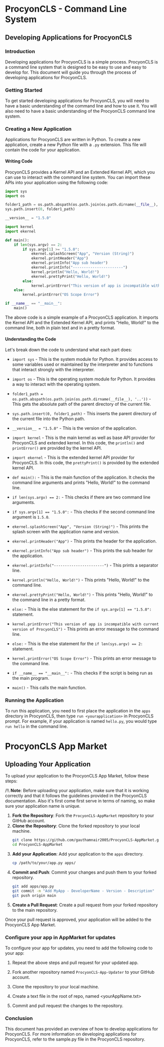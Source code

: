 # ProcyonCLS - Command Line System

## Developing Applications for ProcyonCLS

### Introduction

Developing applications for ProcyonCLS is a simple process. ProcyonCLS is a command line system that is designed to be easy to use and easy to develop for. This document will guide you through the process of developing applications for ProcyonCLS.

### Getting Started

To get started developing applications for ProcyonCLS, you will need to have a basic understanding of the command line and how to use it. You will also need to have a basic understanding of the ProcyonCLS command line system.

### Creating a New Application

Applications for ProcyonCLS are written in Python. To create a new application, create a new Python file with a `.py` extension. This file will contain the code for your application.

#### Writing Code

ProcyonCLS provides a Kernel API and an Extended Kernel API, which you can use to interact with the command line system. You can import these APIs into your application using the following code:

```python
import sys
import os

folder1_path = os.path.abspath(os.path.join(os.path.dirname(__file__), '..'))
sys.path.insert(0, folder1_path)

__version__ = "1.5.0"

import kernel
import ekernel

def main():
    if len(sys.argv) == 2:
        if sys.argv[1] >= "1.5.0":
            ekernel.splashScreen("App", "Version (String)")
            ekernel.printHeader("App")
            ekernel.printInfo("App sub header")
            ekernel.printInfo("-----------------------")
            kernel.println("Hello, World!")
            ekernel.prettyPrint("Hello, World!")
        else:
            kernel.printError("This version of app is incompatible with current version of ProcyonCLS")
    else:
        kernel.printError("OS Scope Error")

if __name__ == "__main__":
    main()
```

The above code is a simple example of a ProcyonCLS application. It imports the Kernel API and the Extended Kernel API, and prints "Hello, World!" to the command line, both in plain text and in a pretty format.

#### Understanding the Code

Let's break down the code to understand what each part does:

* `import sys` - This is the system module for Python. It provides access to some variables used or maintained by the interpreter and to functions that interact strongly with the interpreter.

* `import os` - This is the operating system module for Python. It provides a way to interact with the operating system.

* `folder1_path = os.path.abspath(os.path.join(os.path.dirname(__file__), '..'))` - This gets the absolute path of the parent directory of the current file.

* `sys.path.insert(0, folder1_path)` - This inserts the parent directory of the current file into the Python path.

* `__version__ = "1.5.0"` - This is the version of the application.

* `import kernel` - This is the main kernel as well as base API provider for ProcyonCLS and extended kernel. In this code, the `println()` and `printError()` are provided by the kernel API.

* `import ekernel` - This is the extended kernel API provider for ProcyonCLS. In this code, the `prettyPrint()` is provided by the extended kernel API.

* `def main():` - This is the main function of the application. It checks the command line arguments and prints "Hello, World!" to the command line.

* `if len(sys.argv) == 2:` - This checks if there are two command line arguments.

* `if sys.argv[1] == "1.5.0":` - This checks if the second command line argument is `1.5.0`.

* `ekernel.splashScreen("App", "Version (String)")` - This prints the splash screen with the application name and version.

* `ekernel.printHeader("App")` - This prints the header for the application.

* `ekernel.printInfo("App sub header")` - This prints the sub header for the application.

* `ekernel.printInfo("-----------------------")` - This prints a separator line.

* `kernel.println("Hello, World!")` - This prints "Hello, World!" to the command line.

* `ekernel.prettyPrint("Hello, World!")` - This prints "Hello, World!" to the command line in a pretty format.

* `else:` - This is the else statement for the `if sys.argv[1] == "1.5.0":` statement.

* `kernel.printError("This version of app is incompatible with current version of ProcyonCLS")` - This prints an error message to the command line.

* `else:` - This is the else statement for the `if len(sys.argv) == 2:` statement.

* `kernel.printError("OS Scope Error")` - This prints an error message to the command line.

* `if __name__ == "__main__":` - This checks if the script is being run as the main program.

* `main()` - This calls the main function.

### Running the Application

To run this application, you need to first place the application in the `apps` directory in ProcyonCLS, then type `run <yourapplication>` in ProcyonCLS prompt. For example, if your application is named `hello.py`, you would type `run hello` in the command line.

# ProcyonCLS App Market

## Uploading Your Application

To upload your application to the ProcyonCLS App Market, follow these steps:

/!\ **Note**: Before uploading your application, make sure that it is working correctly and that it follows the guidelines provided in the ProcyonCLS documentation. Also it's first come first serve in terms of naming, so make sure your application name is unique.

1. **Fork the Repository**: Fork the `ProcyonCLS-AppMarket` repository to your GitHub account.
2. **Clone the Repository**: Clone the forked repository to your local machine.
   ```sh
   git clone https://github.com/gauthamnair2005/ProcyonCLS-AppMarket.git
   cd ProcyonCLS-AppMarket
   ```
3. **Add your Application**: Add your application to the `apps` directory.
    ```sh
    cp /path/to/your/app.py apps/
    ```
4. **Commit and Push**: Commit your changes and push them to your forked repository.
    ```sh
    git add apps/app.py
    git commit -m "Add MyApp - DeveloperName - Version - Description"
    git push origin main
    ```
5. **Create a Pull Request**: Create a pull request from your forked repository to the main repository.

Once your pull request is approved, your application will be added to the ProcyonCLS App Market.

### Configure your app in AppMarket for updates

To configure your app for updates, you need to add the following code to your app:

1. Repeat the above steps and pull request for your updated app.

2. Fork another repository named `ProcyonCLS-App-Updater` to your GitHub account.

3. Clone the repository to your local machine.

4. Create a text file in the root of repo, named <yourAppName.txt>

5. Commit and pull request the changes to the repository.

### Conclusion

This document has provided an overview of how to develop applications for ProcyonCLS. For more information on developing applications for ProcyonCLS, refer to the sample.py file in the ProcyonCLS repository.
